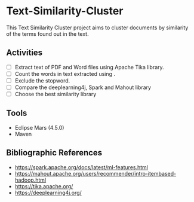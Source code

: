# Text-Similarity-Cluster

This Text Similarity Cluster project aims to cluster documents by similarity of the terms found out in the text.

## Activities
- [ ] Extract text of PDF and Word files using Apache Tika library.
- [ ] Count the words in text extracted using .
- [ ] Exclude the stopword.
- [ ] Compare the deeplearning4j, Spark and Mahout library
- [ ] Choose the best similarity library

## Tools
- Eclipse Mars (4.5.0)
- Maven

## Bibliographic References

- https://spark.apache.org/docs/latest/ml-features.html
- https://mahout.apache.org/users/recommender/intro-itembased-hadoop.html
- https://tika.apache.org/
- https://deeplearning4j.org/
